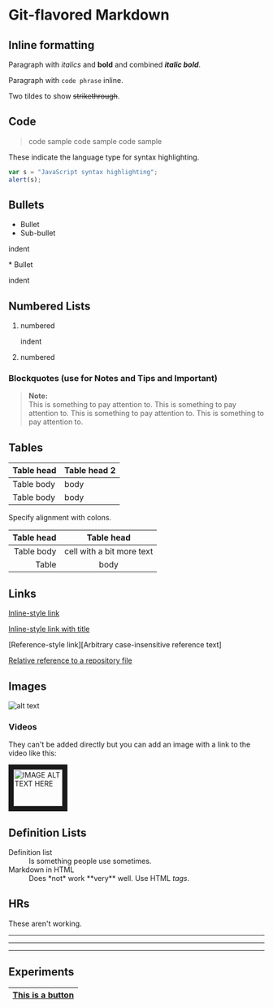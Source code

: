 # Git-flavored Markdown

## Inline formatting

Paragraph with *italics* and **bold** and combined **_italic bold_**.

Paragraph with `code phrase` inline.

Two tildes to show ~~strikethrough~~.

## Code

>code sample
>    code sample
>code sample

These indicate the language type for syntax highlighting.

```javascript
var s = "JavaScript syntax highlighting";
alert(s);
```

## Bullets
* Bullet
 * Sub-bullet
 <p>indent</p>
* Bullet<p>indent</p>


## Numbered Lists

1. numbered<p>indent</p>
2. numbered

### Blockquotes (use for Notes and Tips and Important)

> **Note:** <br/> This is something to pay attention to. This is something to pay attention to. This is something to pay attention to. This is something to pay attention to.

## Tables

|Table head|Table head 2|
|---|---|
|Table body|body|
|Table body|body|

Specify alignment with colons.

|Table head|Table head|
|---:|:---:|
|Table body|cell with a bit more text|
|Table |body|

## Links

[Inline-style link](https://www.google.com)

[Inline-style link with title](https://www.google.com "Google's Homepage")

[Reference-style link][Arbitrary case-insensitive reference text]

[Relative reference to a repository file](../blob/master/LICENSE)

## Images

![alt text](https://nnn.com/logo.png "Logo Title Text 1")

### Videos

They can't be added directly but you can add an image with a link to the video like this:

<a href="http://www.youtube.com/watch?feature=player_embedded&v=YOUTUBE_VIDEO_ID_HERE
" target="_blank"><img src="http://img.youtube.com/vi/YOUTUBE_VIDEO_ID_HERE/0.jpg"
alt="IMAGE ALT TEXT HERE" width="96" height="72" border="10" /></a>

## Definition Lists

<dl>
  <dt>Definition list</dt>
  <dd>Is something people use sometimes.</dd>

  <dt>Markdown in HTML</dt>
  <dd>Does *not* work **very** well. Use HTML <em>tags</em>.</dd>
</dl>

## HRs
These aren't working.
***

---

___

## Experiments

|[This is a button](https://www.google.com)|
|---|
